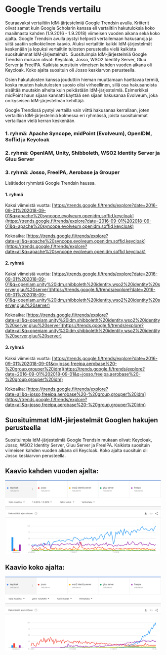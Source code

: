 # Google Trends vertailu
Seuraavaksi vertailtiin IdM-järjestelmiä Google Trendsin avulla. Kriiterit olivat samat kuin Google Scholarin kanssa eli vertailtiin hakutuloksia koko maailmasta kahden (1.9.2016 - 1.9.2018) viimeisen vuoden aikana sekä koko ajalta. Google Trendsin avulla pystyi helposti vertailemaan hakusanoja ja siitä saatiin selkokielinen kaavio. Aluksi vertailtiin kaikki IdM-järjestelmät keskenään ja lopuksi vertailtiin tulosten perusteella vielä kaikista suosituimmat IdM-järjestelmät.  Suosituimpia IdM-järjestelmiä Google Trendsin mukaan olivat: Keycloak, Josso, WSO2 Identity Server, Gluu Server ja FreeIPA. Kaikista suosituin viimeisen kahden vuoden aikana oli Keycloak. Koko ajalta suosituin oli Josso keskiarvon perusteella.

Osien hakutulosten kanssa jouduttiin hieman muuttamaan haettavaa termiä, koska muuten hakutulosten suosio olisi virheellinen, sillä osa hakusanoista sisältää muutakin aiheita kuin pelkästään IdM-järjestelmiä. Esimerkiksi midPoint haun sijaan kannatti käyttää sen sijaan hakusanaa Evolveum, joka on kyseisen IdM-järjestelmän kehittäjä.

Google Trendissä pystyi vertailla vain viittä hakusanaa kerrallaan, joten vertailtiin IdM-järjestelmiä kolmessa eri ryhmässä, joista suosituimmat vertaillaan vielä kerran keskenään.
### 1. ryhmä: Apache Syncope, midPoint (Evolveum), OpenIDM, Soffid ja Keycloak
### 2. ryhmä: OpenIAM, Unity, Shibboleth, WSO2 Identity Server ja Gluu Server
### 3. ryhmä: Josso, FreeIPA, Aerobase ja Grouper

Lisätiedot ryhmistä Google Trendsin haussa.
#### 1. ryhmä

Kaksi viimeistä vuotta: [https://trends.google.fi/trends/explore?date=2016-09-01%202018-09-01&q=apache%20syncope,evolveum,openidm,soffid,keycloak](https://trends.google.fi/trends/explore?date=2016-09-01%202018-09-01&q=apache%20syncope,evolveum,openidm,soffid,keycloak)

Kokoaika: [https://trends.google.fi/trends/explore?date=all&q=apache%20syncope,evolveum,openidm,soffid,keycloak](https://trends.google.fi/trends/explore?date=all&q=apache%20syncope,evolveum,openidm,soffid,keycloak)

#### 2. ryhmä

Kaksi viimeistä vuotta: [https://trends.google.fi/trends/explore?date=2016-09-01%202018-09-01&q=openiam,unity%20idm,shibboleth%20identity,wso2%20identity%20server,gluu%20server](https://trends.google.fi/trends/explore?date=2016-09-01%202018-09-01&q=openiam,unity%20idm,shibboleth%20identity,wso2%20identity%20server,gluu%20server)

Kokoaika: [https://trends.google.fi/trends/explore?date=all&q=openiam,unity%20idm,shibboleth%20identity,wso2%20identity%20server,gluu%20server](https://trends.google.fi/trends/explore?date=all&q=openiam,unity%20idm,shibboleth%20identity,wso2%20identity%20server,gluu%20server)

#### 3. ryhmä

Kaksi viimeistä vuotta: [https://trends.google.fi/trends/explore?date=2016-09-01%202018-09-01&q=josso,freeipa,aerobase%20-%20group,grouper%20idm](https://trends.google.fi/trends/explore?date=2016-09-01%202018-09-01&q=josso,freeipa,aerobase%20-%20group,grouper%20idm)

Kokoaika: [https://trends.google.fi/trends/explore?date=all&q=josso,freeipa,aerobase%20-%20group,grouper%20idm](https://trends.google.fi/trends/explore?date=all&q=josso,freeipa,aerobase%20-%20group,grouper%20idm)

## Suosituimmat IdM-järjestelmät Googlen hakujen perusteella

Suosituimpia IdM-järjestelmiä Google Trendsin mukaan olivat: Keycloak, Josso, WSO2 Identity Server, Gluu Server ja FreeIPA. Kaikista suosituin viimeisen kahden vuoden aikana oli Keycloak. Koko ajalta suosituin oli Josso keskiarvon perusteella.

## Kaavio kahden vuoden ajalta:

![Google Trends haut kahden vuoden ajalta](https://raw.githubusercontent.com/Eetu95/Open-source-IdM-solution/master/Google%20Trends/Kuvat/trends_2v_vertailu_SUOSITUIMMAT_keycloak_josso_wso2identityserver_gluuserver_freeipa.PNG)

## Kaavio koko ajalta:

![Google Trends 2004- haut](https://raw.githubusercontent.com/Eetu95/Open-source-IdM-solution/master/Google%20Trends/Kuvat/trends_kokoaika_vertailu_SUOSITUIMMAT_keycloak_josso_wso2identityserver_gluuserver_freeipa.PNG)

